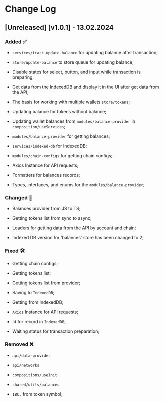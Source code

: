 # Change Log

## [Unreleased] [v1.0.1] - 13.02.2024

### Added ✅

-   `services/track-update-balance` for updating balance after transaction;

-   `store/update-balance` to store queue for updating balance;

-   Disable states for select, button, and input while transaction is preparing;

-   Get data from the IndexedDB and display it in the UI after get data from the API;

-   The basis for working with multiple wallets `store/tokens`;

-   Updating balance for tokens without balance;

-   Updating wallet balances from `modules/balance-provider` in `composition/useServices`;

-   `modules/balance-provider` for getting balances;

-   `services/indexed-db` for IndexedDB;

-   `modules/chain-configs` for getting chain configs;

-   Axios Instance for API requests;

-   Formatters for balances records;

-   Types, interfaces, and enums for the `modules/balance-provider`;

### Changed 📝

-   Balances provider from JS to TS;

-   Getting tokens list from sync to async;

-   Loaders for getting data from the API by account and chain;

-   Indexed DB version for 'balances' store has been changed to 2;

### Fixed 🛠️

-   Getting chain configs;

-   Getting tokens list;

-   Getting tokens list from provider;

-   Saving to `IndexedDB`;

-   Getting from IndexedDB;

-   `Axios` Instance for API requests;

-   Id for record in `IndexedDB`;

-   Waiting status for transaction preparation;

### Removed ❌

-   `api/data-provider`

-   `api/networks`

-   `compositions/useInit`

-   `shared/utils/balances`

-   `IBC.` from token symbol;
